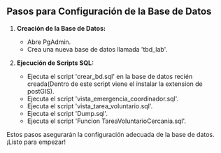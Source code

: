 ## Pasos para Configuración de la Base de Datos

1. **Creación de la Base de Datos:**
   - Abre PgAdmin.
   - Crea una nueva base de datos llamada 'tbd_lab'.

2. **Ejecución de Scripts SQL:**
   - Ejecuta el script 'crear_bd.sql' en la base de datos recién creada(Dentro de este script viene el instalar la extension de postGIS).
   - Ejecuta el script 'vista_emergencia_coordinador.sql'.
   - Ejecuta el script 'vista_tarea_voluntario.sql'.
   - Ejecuta el script 'Dump.sql'.
   - Ejecuta el script 'Funcion TareaVoluntarioCercania.sql'.

Estos pasos asegurarán la configuración adecuada de la base de datos. ¡Listo para empezar!

